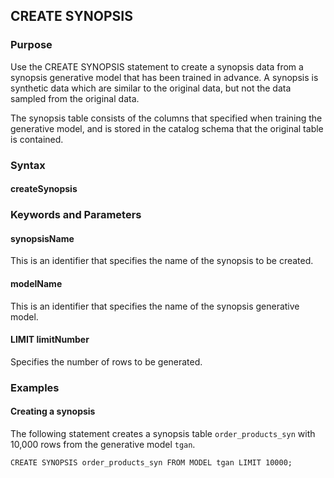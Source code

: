 ## CREATE SYNOPSIS

### Purpose

Use the CREATE SYNOPSIS statement to create a synopsis data from a synopsis generative model that has been trained in advance. A synopsis is synthetic data which are similar to the original data, but not the data sampled from the original data.

The synopsis table consists of the columns that specified when training the generative model, and is stored in the catalog schema that the original table is contained.


### Syntax

#### createSynopsis
<object type="image/svg+xml" data="./diagram/createSynopsis1.rrd.svg" class="object"></object>
<object type="image/svg+xml" data="./diagram/createSynopsis2.rrd.svg" class="object"></object>


### Keywords and Parameters

#### synopsisName

This is an identifier that specifies the name of the synopsis to be created.

#### modelName

This is an identifier that specifies the name of the synopsis generative model.

#### LIMIT limitNumber

Specifies the number of rows to be generated.


### Examples

#### Creating a synopsis

The following statement creates a synopsis table ```order_products_syn``` with 10,000 rows from the generative model ```tgan```.

```console
CREATE SYNOPSIS order_products_syn FROM MODEL tgan LIMIT 10000;
```
